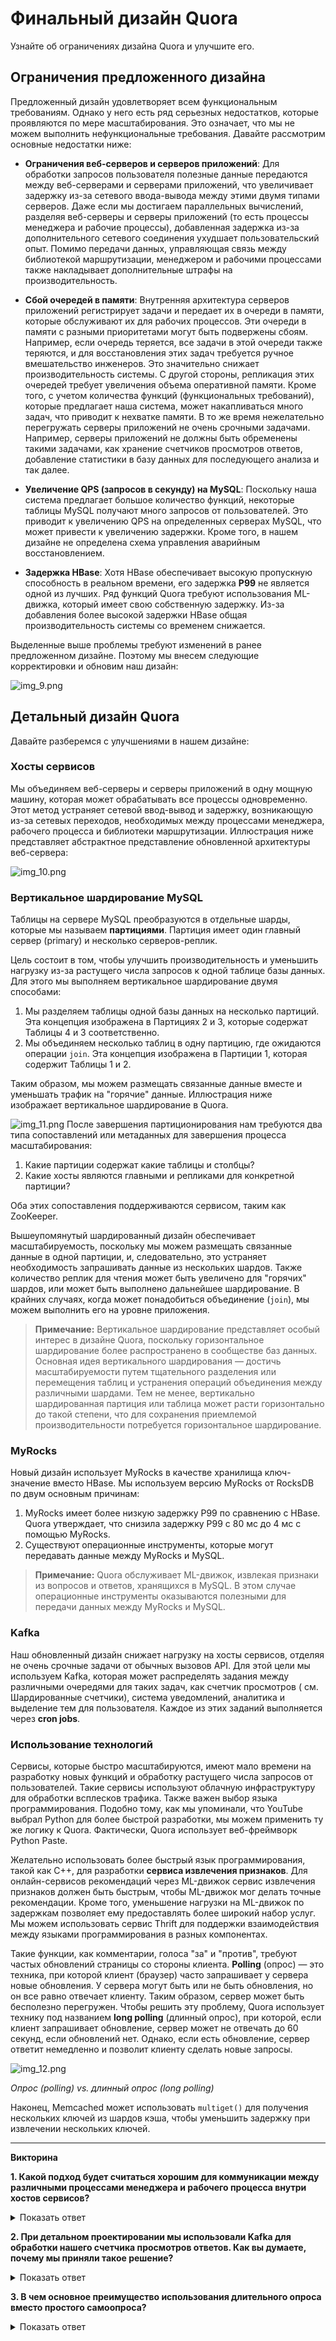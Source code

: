 # Финальный дизайн Quora

Узнайте об ограничениях дизайна Quora и улучшите его.

## Ограничения предложенного дизайна

Предложенный дизайн удовлетворяет всем функциональным требованиям. Однако у него есть ряд серьезных недостатков, которые проявляются по мере
масштабирования. Это означает, что мы не можем выполнить нефункциональные требования. Давайте рассмотрим основные недостатки ниже:

* **Ограничения веб-серверов и серверов приложений**: Для обработки запросов пользователя полезные данные передаются между веб-серверами и
  серверами приложений, что увеличивает задержку из-за сетевого ввода-вывода между этими двумя типами серверов. Даже если мы достигаем
  параллельных вычислений, разделяя веб-серверы и серверы приложений (то есть процессы менеджера и рабочие процессы), добавленная задержка
  из-за дополнительного сетевого соединения ухудшает пользовательский опыт. Помимо передачи данных, управляющая связь между библиотекой
  маршрутизации, менеджером и рабочими процессами также накладывает дополнительные штрафы на производительность.

* **Сбой очередей в памяти**: Внутренняя архитектура серверов приложений регистрирует задачи и передает их в очереди в памяти, которые
  обслуживают их для рабочих процессов. Эти очереди в памяти с разными приоритетами могут быть подвержены сбоям. Например, если очередь
  теряется, все задачи в этой очереди также теряются, и для восстановления этих задач требуется ручное вмешательство инженеров. Это
  значительно снижает производительность системы. С другой стороны, репликация этих очередей требует увеличения объема оперативной памяти.
  Кроме того, с учетом количества функций (функциональных требований), которые предлагает наша система, может накапливаться много задач, что
  приводит к нехватке памяти. В то же время нежелательно перегружать серверы приложений не очень срочными задачами. Например, серверы
  приложений не должны быть обременены такими задачами, как хранение счетчиков просмотров ответов, добавление статистики в базу данных для
  последующего анализа и так далее.

* **Увеличение QPS (запросов в секунду) на MySQL**: Поскольку наша система предлагает большое количество функций, некоторые таблицы MySQL
  получают много запросов от пользователей. Это приводит к увеличению QPS на определенных серверах MySQL, что может привести к увеличению
  задержки. Кроме того, в нашем дизайне не определена схема управления аварийным восстановлением.

* **Задержка HBase**: Хотя HBase обеспечивает высокую пропускную способность в реальном времени, его задержка **P99** не является одной из
  лучших. Ряд функций Quora требуют использования ML-движка, который имеет свою собственную задержку. Из-за добавления более высокой
  задержки HBase общая производительность системы со временем снижается.

Выделенные выше проблемы требуют изменений в ранее предложенном дизайне. Поэтому мы внесем следующие корректировки и обновим наш дизайн:

![img_9.png](img/img_9.png)

## Детальный дизайн Quora

Давайте разберемся с улучшениями в нашем дизайне:

### Хосты сервисов

Мы объединяем веб-серверы и серверы приложений в одну мощную машину, которая может обрабатывать все процессы одновременно. Этот метод
устраняет сетевой ввод-вывод и задержку, возникающую из-за сетевых переходов, необходимых между процессами менеджера, рабочего процесса и
библиотеки маршрутизации. Иллюстрация ниже представляет абстрактное представление обновленной архитектуры веб-сервера:

![img_10.png](img/img_10.png)

### Вертикальное шардирование MySQL

Таблицы на сервере MySQL преобразуются в отдельные шарды, которые мы называем **партициями**. Партиция имеет один главный сервер (primary) и
несколько серверов-реплик.

Цель состоит в том, чтобы улучшить производительность и уменьшить нагрузку из-за растущего числа запросов к одной таблице базы данных. Для
этого мы выполняем вертикальное шардирование двумя способами:

1. Мы разделяем таблицы одной базы данных на несколько партиций. Эта концепция изображена в Партициях 2 и 3, которые содержат Таблицы 4 и 3
   соответственно.
2. Мы объединяем несколько таблиц в одну партицию, где ожидаются операции `join`. Эта концепция изображена в Партиции 1, которая содержит
   Таблицы 1 и 2.

Таким образом, мы можем размещать связанные данные вместе и уменьшать трафик на "горячие" данные. Иллюстрация ниже изображает вертикальное
шардирование в Quora.

![img_11.png](img/img_11.png)
После завершения партиционирования нам требуются два типа сопоставлений или метаданных для завершения процесса масштабирования:

1. Какие партиции содержат какие таблицы и столбцы?
2. Какие хосты являются главными и репликами для конкретной партиции?

Оба этих сопоставления поддерживаются сервисом, таким как ZooKeeper.

Вышеупомянутый шардированный дизайн обеспечивает масштабируемость, поскольку мы можем размещать связанные данные в одной партиции, и,
следовательно, это устраняет необходимость запрашивать данные из нескольких шардов. Также количество реплик для чтения может быть увеличено
для "горячих" шардов, или может быть выполнено дальнейшее шардирование. В крайних случаях, когда может понадобиться объединение (`join`), мы
можем выполнить его на уровне приложения.

> **Примечание:** Вертикальное шардирование представляет особый интерес в дизайне Quora, поскольку горизонтальное шардирование более
> распространено в сообществе баз данных. Основная идея вертикального шардирования — достичь масштабируемости путем тщательного разделения или
> перемещения таблиц и устранения операций объединения между различными шардами. Тем не менее, вертикально шардированная партиция или таблица
> может расти горизонтально до такой степени, что для сохранения приемлемой производительности потребуется горизонтальное шардирование.

### MyRocks

Новый дизайн использует MyRocks в качестве хранилища ключ-значение вместо HBase. Мы используем версию MyRocks от RocksDB по двум основным
причинам:

1. MyRocks имеет более низкую задержку P99 по сравнению с HBase. Quora утверждает, что снизила задержку P99 с 80 мс до 4 мс с помощью
   MyRocks.
2. Существуют операционные инструменты, которые могут передавать данные между MyRocks и MySQL.

> **Примечание:** Quora обслуживает ML-движок, извлекая признаки из вопросов и ответов, хранящихся в MySQL. В этом случае операционные
> инструменты оказываются полезными для передачи данных между MyRocks и MySQL.

### Kafka

Наш обновленный дизайн снижает нагрузку на хосты сервисов, отделяя не очень срочные задачи от обычных вызовов API. Для этой цели мы
используем Kafka, которая может распределять задания между различными очередями для таких задач, как счетчик просмотров (
см. Шардированные счетчики),
система уведомлений, аналитика и выделение тем для пользователя. Каждое из этих заданий выполняется через **cron jobs**.

### Использование технологий

Сервисы, которые быстро масштабируются, имеют мало времени на разработку новых функций и обработку растущего числа запросов от
пользователей. Такие сервисы используют облачную инфраструктуру для обработки всплесков трафика. Также важен выбор языка программирования.
Подобно тому, как мы упоминали, что YouTube выбрал Python для более быстрой разработки, мы можем применить ту же логику к Quora. Фактически,
Quora использует веб-фреймворк Python Paste.

Желательно использовать более быстрый язык программирования, такой как C++, для разработки **сервиса извлечения признаков**. Для
онлайн-сервисов рекомендаций через ML-движок сервис извлечения признаков должен быть быстрым, чтобы ML-движок мог делать точные
рекомендации. Кроме того, уменьшение нагрузки на ML-движок по задержкам позволяет ему предоставлять более широкий набор услуг. Мы можем
использовать сервис Thrift для поддержки взаимодействия между языками программирования в разных компонентах.

Такие функции, как комментарии, голоса "за" и "против", требуют частых обновлений страницы со стороны клиента. **Polling** (опрос) — это
техника, при которой клиент (браузер) часто запрашивает у сервера новые обновления. У сервера могут быть или не быть обновления, но он все
равно отвечает клиенту. Таким образом, сервер может быть бесполезно перегружен. Чтобы решить эту проблему, Quora использует технику под
названием **long polling** (длинный опрос), при которой, если клиент запрашивает обновление, сервер может не отвечать до 60 секунд, если
обновлений нет. Однако, если есть обновление, сервер ответит немедленно и позволит клиенту сделать новые запросы.

![img_12.png](img/img_12.png)

*Опрос (polling) vs. длинный опрос (long polling)*

Наконец, Memcached может использовать `multiget()` для получения нескольких ключей из шардов кэша, чтобы уменьшить задержку при извлечении
нескольких ключей.

---

**Викторина**

**1. Какой подход будет считаться хорошим для коммуникации между различными процессами менеджера и рабочего процесса внутри хостов сервисов?**

<details>
  <summary>Показать ответ</summary>

Два подхода являются целесообразными для коммуникации:

1. Сокеты UNIX
2. TCP-соединения

Сокеты (Unix или TCP) позволяют осуществлять потоковую передачу данных между отправителем и получателем с соответствующим контролем потока (
и контролем перегрузки в случае TCP). Это означает, что отправитель и получатель могут отправлять данные переменного размера независимо друг
от друга.

Другие методы межпроцессного взаимодействия, такие как общая память, могут быть нецелесообразны, поскольку они требуют оценки размера
необходимого сегмента памяти, что делает участников более связанными. Также это не будет работать между физическими серверами.

Поэтому мы предпочитаем сокеты из-за их высокой степени независимости, контроля потока и способности работать как на одном сервере, так и по
сети.
</details>

**2. При детальном проектировании мы использовали Kafka для обработки нашего счетчика просмотров ответов. Как вы думаете, почему мы приняли такое решение?**

<details>
  <summary>Показать ответ</summary>

В зависимости от метки темы, многие пользователи могут одновременно просматривать ответ на вопрос. Это может перегрузить серверы. Мгновенное обновление счетчика просмотров также не является важной функцией продукта. Поэтому для обработки таких задач подходит Kafka.

Quora обрабатывает эти задачи за две минуты или меньше.

Тем не менее, в качестве эффективного решения проблемы счетчика просмотров мы можем использовать шардированные счетчики (sharded counters).
</details>

**3. В чем основное преимущество использования длительного опроса вместо простого самоопроса?**

<details>
  <summary>Показать ответ</summary>

Длинный опрос (long polling) передает управление серверной стороне, а не клиентской, у которой нет информации об обновлениях контента. Когда управление находится у сервера, он может ответить сразу же, как только появится свежий контент. В результате это снижает нагрузку от запросов на сам сервер. Однако длинный опрос — это ресурсоемкое решение, поскольку он поддерживает соединение активным в течение более длительного периода времени.

WebSockets — это еще одно решение с низкой задержкой и низкими накладными расходами. Однако использование WebSockets может быть избыточным для функций, предлагаемых Quora.

</details>

